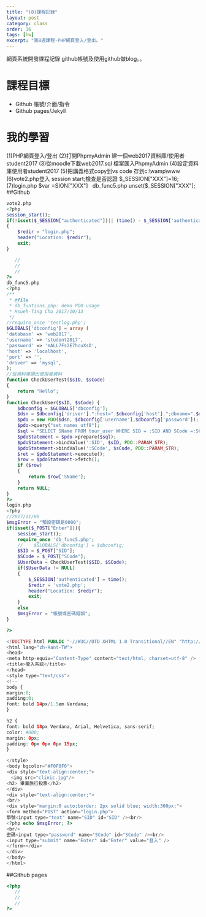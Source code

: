 ```yaml
---
title: "(8)課程記錄"
layout: post
category: class
order: 16
tags: [hw]
excerpt: "第8週課程-PHP網頁登入/登出。"
---
```

網頁系統開發課程記錄
github帳號及使用github做blog。。

# 課程目標
- Github 帳號/介面/指令
- Github pages/Jekyll

# 我的學習
(1)PHP網頁登入/登出
(2)打開PhpmyAdmin 建一個web2017資料庫/使用者student2017
(3)從moodle下載web2017.sql 檔案匯入PhpmyAdmin
(4)設定資料庫使用者student2017
(5)把講義格式copy到vs code 存到c:\wamp\www
(6)vote2.php登入 session start;檢查是否認證 $_SESSION["XXX"]=16;
(7)login.php $var =SION["XXX"] 
   db_func5.php unset($_SESSION["XXX"];
##Github



```php
vote2.php
<?php
session_start(); 
if(!isset($_SESSION["authenticated"])|| (time() - $_SESSION['authenticated']) > 600 ) 
{
    $redir = "login.php";
    header("Location: $redir");
    exit;
}

   //
   //
   //
?>
db_func5.php
<?php
/**
 * @file
 * db_funtions.php: demo PDO usage
 * Hsueh-Ting Chu 2017/10/13
 */
//require_once 'testlog.php';
$GLOBALS['dbconfig'] = array (
'database' => 'web2017',
'username' => 'student2017',
'password' => 'mALL7Fs2E7hcuXsD',
'host' => 'localhost',
'port' => '',
'driver' => 'mysql',
);
//從資料庫讀出使用者資料
function CheckUserTest($sID, $sCode)
{
    return "Hello";
}
function CheckUser($sID, $sCode) {    
    $dbconfig = $GLOBALS['dbconfig'];
    $dsn = $dbconfig['driver'].":host=".$dbconfig['host'].";dbname=".$dbconfig['database'];
    $pdo = new PDO($dsn, $dbconfig['username'],$dbconfig['password']);
    $pdo->query("set names utf8");
    $sql = "SELECT SName FROM tour_user WHERE SID = :SID AND SCode =:SCode";    
    $pdoStatement = $pdo->prepare($sql);
    $pdoStatement->bindValue(':SID', $sID, PDO::PARAM_STR); 
    $pdoStatement->bindValue(':SCode', $sCode, PDO::PARAM_STR); 
    $ret = $pdoStatement->execute();
    $row = $pdoStatement->fetch();
    if ($row)
    {
        return $row['SName'];
    }
    return NULL;
}
?>
login.php
<?php
//2017/11/08
$msgError = "預設密碼是0000";
if(isset($_POST["Enter"])){
    session_start();
    require_once 'db_func5.php';
    //    $GLOBALS['dbconfig'] = $dbconfig;
    $SID = $_POST["SID"];
    $SCode = $_POST["SCode"];
    $UserData = CheckUserTest($SID, $SCode);
    if($UserData != NULL)
    {
        $_SESSION['authenticated'] = time();
        $redir = 'vote2.php';
        header("Location: $redir");
        exit;
    }
    else
    $msgError = "帳號或密碼錯誤";
}

?>

<!DOCTYPE html PUBLIC "-//W3C//DTD XHTML 1.0 Transitional//EN" "http://www.w3.org/TR/xhtml1/DTD/xhtml1-transitional.dtd">
<html lang="zh-Hant-TW">
<head>
<meta http-equiv="Content-Type" content="text/html; charset=utf-8" />
<title>登入系統</title>
</head>
<style type="text/css">
<!--
body {
margin:0;
padding:0;
font: bold 14px/1.5em Verdana;
}

h2 {
font: bold 18px Verdana, Arial, Helvetica, sans-serif;
color: #000;
margin: 0px;
padding: 0px 0px 0px 15px;
}

</style>
<body bgcolor="#F0F0F0">
<div style="text-align:center;">
　<img src="clinic.jpg"/>
<h2> 畢業旅行投票</h2>
</div>
<div style="text-align:center;">
<br/>
<div style="margin:0 auto;border: 2px solid blue; width:300px;">
<form method="POST" action="login.php">
學號<input type="text" name="SID" id="SID" /><br/>
<?php echo $msgError; ?>
<br/>
密碼<input type="password" name="SCode" id="SCode" /><br/>
<input type="submit" name="Enter" id="Enter" value="登入" />
</form></div>
</div>
</body>
</html>
```

##Github pages

```php
<?php
   //
   //
   //
?>
```


[1]: https://github.com/        "GitHub"
[2]: https://pages.github.com/  "GitHub Pages"
[3]: https://jekyllrb.com/      "Jekyll"
[4]: http://markdown.tw         "Markdown文件"
[5]: http://dillinger.io/       "Dillinger"








